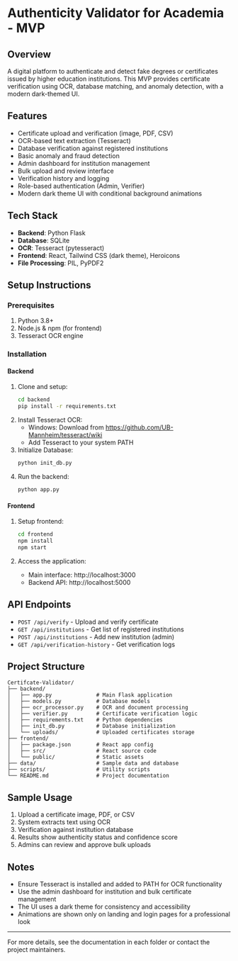 
# Authenticity Validator for Academia - MVP

## Overview
A digital platform to authenticate and detect fake degrees or certificates issued by higher education institutions. This MVP provides certificate verification using OCR, database matching, and anomaly detection, with a modern dark-themed UI.

## Features
- Certificate upload and verification (image, PDF, CSV)
- OCR-based text extraction (Tesseract)
- Database verification against registered institutions
- Basic anomaly and fraud detection
- Admin dashboard for institution management
- Bulk upload and review interface
- Verification history and logging
- Role-based authentication (Admin, Verifier)
- Modern dark theme UI with conditional background animations

## Tech Stack
- **Backend**: Python Flask
- **Database**: SQLite
- **OCR**: Tesseract (pytesseract)
- **Frontend**: React, Tailwind CSS (dark theme), Heroicons
- **File Processing**: PIL, PyPDF2

## Setup Instructions

### Prerequisites
1. Python 3.8+
2. Node.js & npm (for frontend)
3. Tesseract OCR engine

### Installation

#### Backend
1. Clone and setup:
   ```bash
   cd backend
   pip install -r requirements.txt
   ```
2. Install Tesseract OCR:
   - Windows: Download from https://github.com/UB-Mannheim/tesseract/wiki
   - Add Tesseract to your system PATH
3. Initialize Database:
   ```bash
   python init_db.py
   ```
4. Run the backend:
   ```bash
   python app.py
   ```

#### Frontend
1. Setup frontend:
   ```bash
   cd frontend
   npm install
   npm start
   ```

2. Access the application:
   - Main interface: http://localhost:3000
   - Backend API: http://localhost:5000

## API Endpoints
- `POST /api/verify` - Upload and verify certificate
- `GET /api/institutions` - Get list of registered institutions
- `POST /api/institutions` - Add new institution (admin)
- `GET /api/verification-history` - Get verification logs

## Project Structure
```
Certifcate-Validator/
├── backend/
│   ├── app.py              # Main Flask application
│   ├── models.py           # Database models
│   ├── ocr_processor.py    # OCR and document processing
│   ├── verifier.py         # Certificate verification logic
│   ├── requirements.txt    # Python dependencies
│   ├── init_db.py          # Database initialization
│   └── uploads/            # Uploaded certificates storage
├── frontend/
│   ├── package.json        # React app config
│   ├── src/                # React source code
│   └── public/             # Static assets
├── data/                   # Sample data and database
├── scripts/                # Utility scripts
└── README.md               # Project documentation
```

## Sample Usage
1. Upload a certificate image, PDF, or CSV
2. System extracts text using OCR
3. Verification against institution database
4. Results show authenticity status and confidence score
5. Admins can review and approve bulk uploads

## Notes
- Ensure Tesseract is installed and added to PATH for OCR functionality
- Use the admin dashboard for institution and bulk certificate management
- The UI uses a dark theme for consistency and accessibility
- Animations are shown only on landing and login pages for a professional look

---
For more details, see the documentation in each folder or contact the project maintainers.